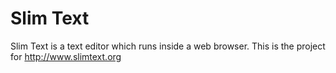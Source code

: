 # Slim Text

Slim Text is a text editor which runs inside a web browser. This is the project for http://www.slimtext.org

